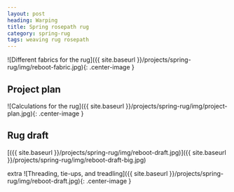 ```yaml
---
layout: post
heading: Warping
title: Spring rosepath rug
category: spring-rug
tags: weaving rug rosepath
---
```


![Different fabrics for the rug]({{ site.baseurl }}/projects/spring-rug/img/reboot-fabric.jpg){: .center-image }

## Project plan
![Calculations for the rug]({{ site.baseurl }}/projects/spring-rug/img/project-plan.jpg){: .center-image }

## Rug draft

[({{ site.baseurl }}/projects/spring-rug/img/reboot-draft.jpg)]({{ site.baseurl }}/projects/spring-rug/img/reboot-draft-big.jpg)

extra
![Threading, tie-ups, and treadling]({{ site.baseurl }}/projects/spring-rug/img/reboot-draft.jpg){: .center-image }
